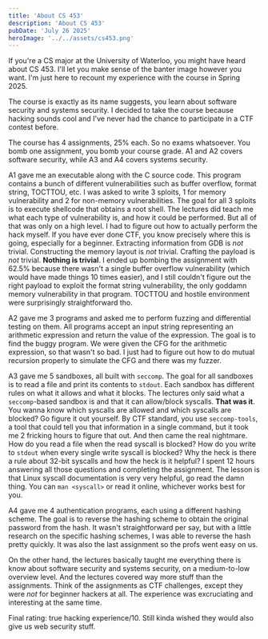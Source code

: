 ```yaml
---
title: 'About CS 453'
description: 'About CS 453'
pubDate: 'July 26 2025'
heroImage: '../../assets/cs453.png'
---
```


If you're a CS major at the University of Waterloo, you might have heard about CS 453. I'll let you make sense of the banter image however you want. I'm just here to recount my experience with the course in Spring 2025.

The course is exactly as its name suggests, you learn about software security and systems security. I decided to take the course because hacking sounds cool and I've never had the chance to participate in a CTF contest before.

The course has 4 assignments, 25% each. So no exams whatsoever. You bomb one assignment, you bomb your course grade. A1 and A2 covers software security, while A3 and A4 covers systems security.

A1 gave me an executable along with the C source code. This program contains a bunch of different vulnerabilities such as buffer overflow, format string, TOCTTOU, etc. I was asked to write 3 sploits, 1 for memory vulnerability and 2 for non-memory vulnerabilities. The goal for all 3 sploits is to execute shellcode that obtains a root shell. The lectures did teach me what each type of vulnerability is, and how it could be performed. But all of that was only on a high level. I had to figure out how to actually perform the hack myself. If you have ever done CTF, you know precisely where this is going, especially for a beginner. Extracting information from GDB is *not* trivial. Constructing the memory layout is *not* trivial. Crafting the payload is *not* trivial. **Nothing is trivial**. I ended up bombing the assignment with 62.5% because there wasn't a single buffer overflow vulnerability (which would have made things 10 times easier), and I still couldn't figure out the right payload to exploit the format string vulnerability, the only goddamn memory vulnerability in that program. TOCTTOU and hostile environment were surprisingly straightforward tho.

A2 gave me 3 programs and asked me to perform fuzzing and differential testing on them. All programs accept an input string representing an arithmetic expression and return the value of the expression. The goal is to find the buggy program. We were given the CFG for the arithmetic expression, so that wasn't so bad. I just had to figure out how to do mutual recursion properly to simulate the CFG and there was my fuzzer.

A3 gave me 5 sandboxes, all built with `seccomp`. The goal for all sandboxes is to read a file and print its contents to `stdout`. Each sandbox has different rules on what it allows and what it blocks. The lectures only said what a `seccomp`-based sandbox is and that it can allow/block syscalls. **That was it**. You wanna know which syscalls are allowed and which syscalls are blocked? Go figure it out yourself. By CTF standard, you use `seccomp-tools`, a tool that could tell you that information in a single command, but it took me 2 fricking hours to figure that out. And then came the real nightmare. How do you read a file when the read syscall is blocked? How do you write to `stdout` when every single write syscall is blocked? Why the heck is there a rule about 32-bit syscalls and how the heck is it helpful? I spent 12 hours answering all those questions and completing the assignment. The lesson is that Linux syscall documentation is very very helpful, go read the damn thing. You can `man <syscall>` or read it online, whichever works best for you.

A4 gave me 4 authentication programs, each using a different hashing scheme. The goal is to reverse the hashing scheme to obtain the original password from the hash. It wasn't straightforward per say, but with a little research on the specific hashing schemes, I was able to reverse the hash pretty quickly. It was also the last assignment so the profs went easy on us.

On the other hand, the lectures basically taught me everything there is know about software security and systems security, on a medium-to-low overview level. And the lectures covered way more stuff than the assignments. Think of the assignments as CTF challenges, except they were *not* for beginner hackers at all. The experience was excruciating and interesting at the same time.

Final rating: true hacking experience/10. Still kinda wished they would also give us web security stuff.